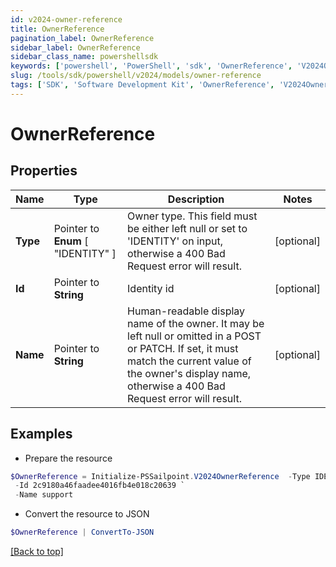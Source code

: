 ```yaml
---
id: v2024-owner-reference
title: OwnerReference
pagination_label: OwnerReference
sidebar_label: OwnerReference
sidebar_class_name: powershellsdk
keywords: ['powershell', 'PowerShell', 'sdk', 'OwnerReference', 'V2024OwnerReference'] 
slug: /tools/sdk/powershell/v2024/models/owner-reference
tags: ['SDK', 'Software Development Kit', 'OwnerReference', 'V2024OwnerReference']
---
```



# OwnerReference

## Properties

Name | Type | Description | Notes
------------ | ------------- | ------------- | -------------
**Type** |  Pointer to  **Enum** [  "IDENTITY" ] | Owner type. This field must be either left null or set to 'IDENTITY' on input, otherwise a 400 Bad Request error will result. | [optional] 
**Id** |  Pointer to **String** | Identity id | [optional] 
**Name** |  Pointer to **String** | Human-readable display name of the owner. It may be left null or omitted in a POST or PATCH. If set, it must match the current value of the owner's display name, otherwise a 400 Bad Request error will result. | [optional] 

## Examples

- Prepare the resource
```powershell
$OwnerReference = Initialize-PSSailpoint.V2024OwnerReference  -Type IDENTITY `
 -Id 2c9180a46faadee4016fb4e018c20639 `
 -Name support
```

- Convert the resource to JSON
```powershell
$OwnerReference | ConvertTo-JSON
```


[[Back to top]](#) 

